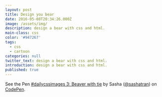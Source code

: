 ```yaml
---
layout: post
title: Design you bear
date: 2016-05-08T20:34:26.000Z
image: /assets/img/
description: design a bear with css and html.
main-class: css
color: '#947267'
tags:
  - css
  - cartoon
categories: null
twitter_text: design a bear with css and html.
introduction: design a bear with css and html.
published: true
---
```


<p data-height="300" data-theme-id="0" data-slug-hash="NdNqPo" data-default-tab="css,result" data-user="sashatran" data-embed-version="2" data-pen-title="#dailycssimages 3: Beaver with tie" class="codepen">See the Pen <a href="http://codepen.io/sashatran/pen/NdNqPo/">#dailycssimages 3: Beaver with tie</a> by Sasha  (<a href="http://codepen.io/sashatran">@sashatran</a>) on <a href="http://codepen.io">CodePen</a>.</p>
<script async src="https://production-assets.codepen.io/assets/embed/ei.js"></script>
